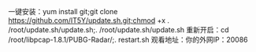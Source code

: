 一键安装：yum install git;git clone https://github.com/IT5Y/update.sh.git;chmod +x . /root/update.sh/update.sh;. /root/update.sh/update.sh
重新开启：cd /root/libpcap-1.8.1/PUBG-Radar/;. restart.sh
观看地址：你的外网IP：20086
